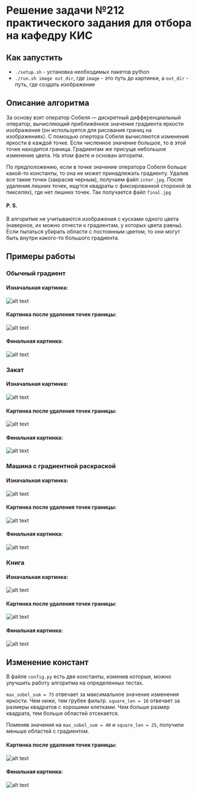 # Решение задачи №212 практического задания для отбора на кафедру КИС

## Как запустить
* `./setup.sh` - установка необходимых пакетов python
* `./run.sh image out_dir`, где `image` - это путь до картинки, а `out_dir` - путь, где создать изображение

## Описание алгоритма
За основу взят оператор Собеля — дискретный дифференциальный оператор, вычисляющий приближённое значение градиента яркости изображения (он используется для рисования границ на изображениях).
С помощью опертора Собеля вычисляются изменения яркости в каждой точке.
Если численное значение большое, то в этой точке находится граница.
Градиентам же присуще небольшое изменение цвета. На этом факте и основан алгоритм.

По предположению, если в точке значение оператора Собеля больше какой-то константы, то она не может принадлежать градиенту.
Удалив все такие точки (закрасив черным), получаем файл `inter.jpg`.
После удаления лишних точек, ищутся квадраты с фиксированной стороной (в пикселях), где нет лишних точек.
Так получается файл `final.jpg`

#### P. S.
В алгоритме не учитываются изображения с кусками одного цвета (наверное, их можно отнести к градиентам, у которых цвета равны). 
Если пытаться убирать области с постоянным цветом, то они могут быть внутри какого-то большого градиента.

## Примеры работы
### Обычный градиент
#### Изначальная картинка:
![alt text](images/common_gradient/common_gradient.jpg "Изначальная картинка")

#### Картинка после удаления точек границы:
![alt text](images/common_gradient/inter.jpg "Картинка после удаления точек границы")

#### Финальная картинка:
![alt text](images/common_gradient/final.jpg "Финальная картинка")

### Закат

#### Изначальная картинка:
![alt text](images/sun/sun.jpg "Изначальная картинка")

#### Картинка после удаления точек границы:
![alt text](images/sun/inter.jpg "Картинка после удаления точек границы")

#### Финальная картинка:
![alt text](images/sun/final.jpg "Финальная картинка")

### Машина с градиентной раскраской

#### Изначальная картинка:
![alt text](images/car/car.jpg "Изначальная картинка")

#### Картинка после удаления точек границы:
![alt text](images/car/inter.jpg "Картинка после удаления точек границы")

#### Финальная картинка:
![alt text](images/car/final.jpg "Финальная картинка")

### Книга

#### Изначальная картинка:
![alt text](images/book/book.jpg "Изначальная картинка")

#### Картинка после удаления точек границы:
![alt text](images/book/inter.jpg "Картинка после удаления точек границы")

#### Финальная картинка:
![alt text](images/book/final.jpg "Финальная картинка")

## Изменение констант

В файле `config.py` есть две константы, изменив которые, можно улучшить работу алгоритма на определенных тестах.

`max_sobel_sum = 75` отвечает за максимальное значение изменения яркости. Чем ниже, тем грубее фильтр.
`square_len = 10` отвечает за размеры квадратов с хорошими клетками. Чем больше размер квадрата, тем больше областей отсекается. 

Поменяв значения на `max_sobel_sum = 40` и `square_len = 25`, получили меньше областей с градиентом.

#### Картинка после удаления точек границы:
![alt text](images/book_test/inter.jpg "Картинка после удаления точек границы")

#### Финальная картинка:
![alt text](images/book_test/final.jpg "Финальная картинка")